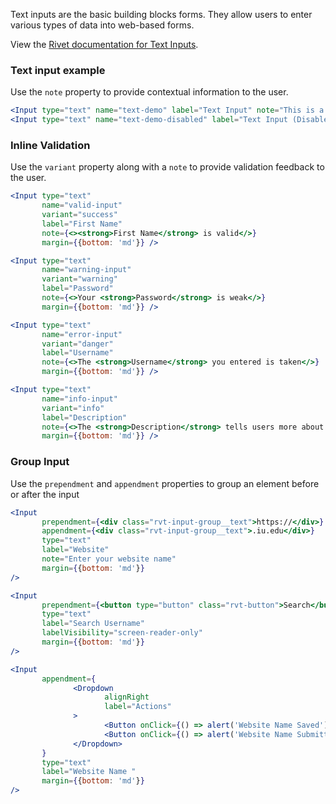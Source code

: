 Text inputs are the basic building blocks forms. They allow users to enter various types of data into web-based forms.

View the [Rivet documentation for Text Inputs](https://rivet.uits.iu.edu/components/forms/text-input/).

### Text input example

Use the `note` property to provide contextual information to the user.

<!-- prettier-ignore-start -->
```jsx
<Input type="text" name="text-demo" label="Text Input" note="This is a note." margin={{ bottom: 'md' }} />
<Input type="text" name="text-demo-disabled" label="Text Input (Disabled)" disabled />
```
<!-- prettier-ignore-end -->

### Inline Validation

Use the `variant` property along with a `note` to provide validation feedback to the user.

<!-- prettier-ignore-start -->
```jsx
<Input type="text"
       name="valid-input"
       variant="success"
       label="First Name"
       note={<><strong>First Name</strong> is valid</>}
       margin={{bottom: 'md'}} />

<Input type="text"
       name="warning-input"
       variant="warning"
       label="Password"
       note={<>Your <strong>Password</strong> is weak</>}
       margin={{bottom: 'md'}} />

<Input type="text"
       name="error-input"
       variant="danger"
       label="Username"
       note={<>The <strong>Username</strong> you entered is taken</>}
       margin={{bottom: 'md'}} />

<Input type="text"
       name="info-input"
       variant="info"
       label="Description"
       note={<>The <strong>Description</strong> tells users more about this stuff.</>}
       margin={{bottom: 'md'}} />
```
<!-- prettier-ignore-end -->

### Group Input

Use the `prependment` and `appendment` properties to group an element before or after the input

<!-- prettier-ignore-start -->
```jsx
<Input
       prependment={<div class="rvt-input-group__text">https://</div>}
       appendment={<div class="rvt-input-group__text">.iu.edu</div>}
       type="text"
       label="Website"
       note="Enter your website name" 
       margin={{bottom: 'md'}}
/>

<Input
       prependment={<button type="button" class="rvt-button">Search</button>}
       type="text"
       label="Search Username"
       labelVisibility="screen-reader-only"
       margin={{bottom: 'md'}}
/>

<Input
       appendment={
              <Dropdown
                     alignRight
                     label="Actions"
              >
                     <Button onClick={() => alert('Website Name Saved')}>Save</Button>
                     <Button onClick={() => alert('Website Name Submitted')}>Submit</Button>
              </Dropdown>
       }
       type="text"
       label="Website Name "
       margin={{bottom: 'md'}}
/>
```
<!-- prettier-ignore-end -->
